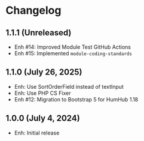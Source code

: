 Changelog
=========

1.1.1 (Unreleased)
---------------------
- Enh #14: Improved Module Test GitHub Actions
- Enh #15: Implemented `module-coding-standards`

1.1.0 (July 26, 2025)
---------------------
- Enh: Use SortOrderField instead of textInput
- Enh: Use PHP CS Fixer
- Enh #12: Migration to Bootstrap 5 for HumHub 1.18


1.0.0 (July 4, 2024)
--------------------
- Enh: Initial release
